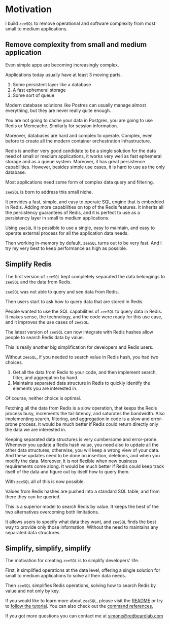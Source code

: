 # Motivation

I build `zeeSQL` to remove operational and software complexity from most small to medium applications.

## Remove complexity from small and medium application

Even simple apps are becoming increasingly complex.

Applications today usually have at least 3 moving parts.

1. Some persistent layer like a database
2. A fast ephemeral storage
3. Some sort of queue

Modern database solutions like Postres can usually manage almost everything, but they are never really quite enough.

You are not going to cache your data in Postgres, you are going to use Redis or Memcache. Similarly for session information.

Moreover, databases are hard and complex to operate. Complex, even before to create all the modern container orchestration infrastructure.

Redis is another very good candidate to be a single solution for the data need of small or medium applications, it works very well as fast ephemeral storage and as a queue system. Moreover, it has great persistence capabilities. However, besides simple use cases, it is hard to use as the only database.

Most applications need some form of complex data query and filtering.

`zeeSQL` is born to address this small niche.

It provides a fast, simple, and easy to operate SQL engine that is embedded in Redis. Adding more capabilities on top of the Redis features. It inherits all the persistency guarantees of Redis, and it is perfect to use as a persistency layer in small to medium applications.

Using `zeeSQL` it is possible to use a single, easy to maintain, and easy to operate external process for all the application data needs.

Then working in-memory by default, `zeeSQL` turns out to be very fast. And I try my very best to keep performance as high as possible.

## Simplify Redis

The first version of `zeeSQL` kept completely separated the data belongings to `zeeSQL` and the data from Redis.

`zeeSQL` was not able to query and see data from Redis.

Then users start to ask how to query data that are stored in Redis.

People wanted to use the SQL capabilities of `zeeSQL` to query data in Redis. It makes sense, the technology, and the code were ready for this use case, and it improves the use cases of `zeeSQL`.

The latest version of `zeeSQL` can now integrate with Redis hashes allow people to search Redis data by value.

This is really another big simplification for developers and Redis users.

Without `zeeSQL`, if you needed to search value in Redis hash, you had two choices.

1. Get all the data from Redis to your code, and then implement search, filter, and aggregation by hand.
2. Maintains separated data structure in Redis to quickly identify the elements you are interested in.

Of course, neither choice is optimal.

Fetching all the data from Redis is a slow operation, that keeps the Redis process busy, increments the tail latency, and saturates the bandwidth. Also implementing search, filtering, and aggregation in code is a slow and error-prone process. It would be much better if Redis could return directly only the data we are interested in.

Keeping separated data structures is very cumbersome and error-prone. Whenever you update a Redis hash value, you need also to update all the other data structures, otherwise, you will keep a wrong view of your data. And these updates need to be done on insertion, deletions, and when you modify the data. Moreover, it is not flexible when new business requirements come along. It would be much better if Redis could keep track itself of the data and figure out by itself how to query them.

With `zeeSQL` all of this is now possible.

Values from Redis hashes are pushed into a standard SQL table, and from there they can be queried.

This is a superior model to search Redis by value. It keeps the best of the two alternatives overcoming both limitations.

It allows users to specify what data they want, and `zeeSQL` finds the best way to provide only those information. Without the need to maintains any separated data structures.

## Simplify, simplify, simplify

The motivation for creating `zeeSQL` is to simplify developers' life.

First, it simplified operations at the data level, offering a single solution for small to medium applications to solve all their data needs.

Then `zeeSQL` simplifies Redis operations, solving how to search Redis by value and not only by key.

If you would like to learn more about `zeeSQL`, please visit the [README](./) or try to [follow the tutorial](tutorial.md). You can also check out the [command references.](references.md)

If you got more questions you can contact me at [simone@redbeardlab.com](mailto:simone@redbeardlab.com)

